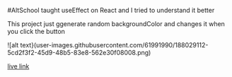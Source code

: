 #AltSchool taught useEffect on React and I tried to understand it better

This project just ggenerate random backgroundColor and changes it when you click the button

![alt text}(user-images.githubusercontent.com/61991990/188029112-5cd2f3f2-45d9-48b5-83e8-562e30f08008.png)

[live link](https://tubular-maamoul-678a50.netlify.app/)

